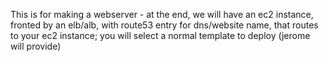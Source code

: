 This is for making a webserver - at the end, we will have an ec2 instance, fronted by an elb/alb, with route53 entry for dns/website name, that routes to your ec2 instance; you will select a normal template to deploy (jerome will provide)